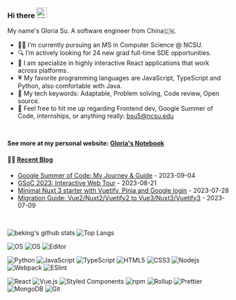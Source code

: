 ### Hi there <img src='https://qpluspicture.oss-cn-beijing.aliyuncs.com/6LjjQA/Hi.gif' alt='Hi' width="24"/>
My name's Gloria Su. A software engineer from China🇨🇳.
<!--
**Beking0912/Beking0912** is a ✨ _special_ ✨ repository because its `README.md` (this file) appears on your GitHub profile.

Here are some ideas to get you started:

- 🔭 I’m currently working on Modao
- 🌱 I’m currently learning ...
- 👯 I’m looking to collaborate on ...
- 🤔 I’m looking for help with ...
- 💬 Ask me about ...
- 📫 How to reach me: ...
- 😄 Pronouns: ...
- ⚡ Fun fact: ...
-->
- 🧗‍♀️ I’m currently pursuing an MS in Computer Science @ NCSU.
- 🔍 I’m actively looking for 24 new grad full-time SDE opportunities.
- 🧐 I am specialize in highly interactive React applications that work across platforms.
- 💗 My favorite programming languages are JavaScript, TypeScript and Python, also comfortable with Java.
- 🔑 My tech keywords: Adaptable, Problem solving, Code review, Open source.
- 📮 Feel free to hit me up regarding Frontend dev, Google Summer of Code, internships, or anything really: bsu5@ncsu.edu

<br /> 

**See more at my personal website: [Gloria's Notebook](https://beking0912.github.io/about/)**

#### 🤾‍♂️ <a href="https://tw93.fun" target="_blank">Recent Blog</a>

<!-- blog starts -->
* <a href='https://beking0912.github.io/2023/09/04/Google-Summer-of-Code/' target='_blank'>Google Summer of Code: My Journey & Guide</a> - 2023-09-04
* <a href='https://beking0912.github.io/2023/08/21/Open-Source-Journey-Guide-My-GSoC-2023/' target='_blank'>GSoC 2023: Interactive Web Tour</a> - 2023-08-21
* <a href='https://beking0912.github.io/2023/07/28/Minimal-Nuxt-3-starter-with-Vuetify-Pinia-and-Google-login/' target='_blank'>Minimal Nuxt 3 starter with Vuetify, Pinia and Google login</a> - 2023-07-28
* <a href='https://beking0912.github.io/2023/07/09/Migration-Guide-Vue2-Nuxt2-Vuetify2-to-Vue3-Nuxt3-Vuetify3/' target='_blank'>Migration Guide: Vue2/Nuxt2/Vuetify2 to Vue3/Nuxt3/Vuetify3</a> - 2023-07-09

<br />

![beking's github stats](https://github-readme-stats.vercel.app/api?username=Beking0912&show_icons=true&count_private=true)
![Top Langs](https://github-readme-stats.vercel.app/api/top-langs/?username=Beking0912&layout=compact&count_private=true)

<p class="tech-icon">
  <img src="https://img.shields.io/badge/OS-macOS-informational?style=flat-square&amp;logo=apple&amp;logoColor=white"
    alt="OS" />
  <img src="https://img.shields.io/badge/OS-Linux-informational?style=flat-square&logo=linux&logoColor=white"
    alt="OS" />
  <img
    src="https://img.shields.io/badge/Editor-VSCode-blue?style=flat-square&amp;logo=visual-studio-code&amp;logoColor=white"
    alt="Editor" />
</p>
<p class="tech-icon">
  <img src="https://img.shields.io/badge/-Python-%232C3A42?style=flat-square&amp;logo=python" alt="Python" />
  <img
    src="https://img.shields.io/badge/-JavaScript-%23F7DF1C?style=flat-square&amp;logo=javascript&amp;logoColor=000000&amp;labelColor=%23F7DF1C&amp;color=%23FFCE5A"
    alt="JavaScript" />
  <img
    src="https://img.shields.io/badge/-TypeScript-%23F7DF1C?style=flat-square&amp;logo=typeScript&amp;logoColor=000000&amp;labelColor=%23CC6699&amp;color=%23CC6699"
    alt="TypeScript" />
  <img src="https://img.shields.io/badge/-HTML5-%23E44D27?style=flat-square&amp;logo=html5&amp;logoColor=ffffff"
    alt="HTML5" />
  <img src="https://img.shields.io/badge/-CSS3-%231572B6?style=flat-square&amp;logo=css3" alt="CSS3" />
  <img src="https://img.shields.io/badge/-Nodejs-43853d?style=flat-square&logo=Node.js&logoColor=white" alt="Nodejs" />
  <img src="https://img.shields.io/badge/-Webpack-%232C3A42?style=flat-square&amp;logo=webpack" alt="Webpack" />
  <img src="https://img.shields.io/badge/-ESLint-%234B32C3?style=flat-square&amp;logo=eslint" alt="ESlint" />
</p>
<p class="tech-icon">
  <img src="https://img.shields.io/badge/-React-%23282C34?style=flat-square&amp;logo=react" alt="React" />
  <img src="https://img.shields.io/badge/-Vue.js-%232c3e50?style=flat-square&logo=Vue.js" alt="Vue.js" />
  <img
    src="https://img.shields.io/badge/-Styled_Components-db7092?style=flat-square&logo=styled-components&logoColor=white"
    alt="Styled Components" />
  <img alt="npm" src="https://img.shields.io/badge/-NPM-CB3837?style=flat-square&logo=npm&logoColor=white" />
  <img alt="Rollup"
    src="https://img.shields.io/badge/-Rollup-EC4A3F?style=flat-square&logo=rollup.js&logoColor=white" />
  <img alt="Prettier"
    src="https://img.shields.io/badge/-Prettier-F7B93E?style=flat-square&logo=prettier&logoColor=white" />
  <img alt="MongoDB"
    src="https://img.shields.io/badge/-MongoDB-13aa52?style=flat-square&logo=mongodb&logoColor=white" />
  <img src="https://img.shields.io/badge/-Git-%23F05032?style=flat-square&amp;logo=git&amp;logoColor=%23ffffff"
    alt="Git" />
</p>

